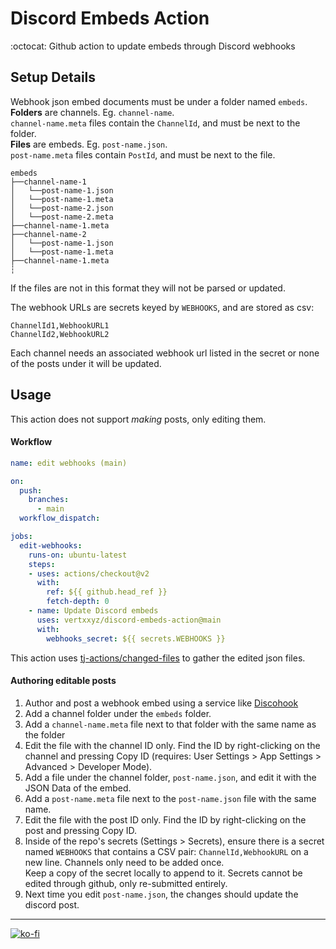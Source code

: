 # Discord Embeds Action
:octocat: Github action to update embeds through Discord webhooks

## Setup Details
Webhook json embed documents must be under a folder named `embeds`.  
**Folders** are channels. Eg. `channel-name`.  
`channel-name.meta` files contain the `ChannelId`, and must be next to the folder.  
**Files** are embeds. Eg. `post-name.json`.  
`post-name.meta` files contain `PostId`, and must be next to the file.  
```
embeds
├──channel-name-1
│   └──post-name-1.json
│   └──post-name-1.meta
│   └──post-name-2.json
│   └──post-name-2.meta
├──channel-name-1.meta
├──channel-name-2
│   └──post-name-1.json
│   └──post-name-1.meta
├──channel-name-1.meta
┆
```
If the files are not in this format they will not be parsed or updated.  

The webhook URLs are secrets keyed by `WEBHOOKS`, and are stored as csv:  
```csv
ChannelId1,WebhookURL1
ChannelId2,WebhookURL2
```  
Each channel needs an associated webhook url listed in the secret or none of the posts under it will be updated.  

## Usage
This action does not support *making* posts, only editing them.  

#### Workflow
```yaml
name: edit webhooks (main)

on:
  push:
    branches:
      - main
  workflow_dispatch:

jobs:
  edit-webhooks:
    runs-on: ubuntu-latest
    steps:
    - uses: actions/checkout@v2
      with:
        ref: ${{ github.head_ref }}
        fetch-depth: 0
    - name: Update Discord embeds
      uses: vertxxyz/discord-embeds-action@main
      with:
        webhooks_secret: ${{ secrets.WEBHOOKS }}
```

This action uses [tj-actions/changed-files](https://github.com/tj-actions/changed-files) to gather the edited json files.  

#### Authoring editable posts
1. Author and post a webhook embed using a service like [Discohook](https://discohook.org)
2. Add a channel folder under the `embeds` folder.
3. Add a `channel-name.meta` file next to that folder with the same name as the folder
4. Edit the file with the channel ID only. Find the ID by right-clicking on the channel and pressing Copy ID (requires: User Settings > App Settings > Advanced > Developer Mode).
5. Add a file under the channel folder, `post-name.json`, and edit it with the JSON Data of the embed.
6. Add a `post-name.meta` file next to the `post-name.json` file with the same name.
7. Edit the file with the post ID only. Find the ID by right-clicking on the post and pressing Copy ID.
8. Inside of the repo's secrets (Settings > Secrets), ensure there is a secret named `WEBHOOKS` that contains a CSV pair: `ChannelId,WebhookURL` on a new line. Channels only need to be added once.  
	Keep a copy of the secret locally to append to it. Secrets cannot be edited through github, only re-submitted entirely.
9. Next time you edit `post-name.json`, the changes should update the discord post.

---  

[![ko-fi](https://ko-fi.com/img/githubbutton_sm.svg)](https://ko-fi.com/Z8Z42ZYHB)